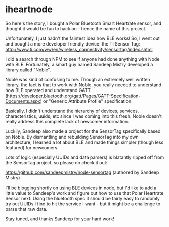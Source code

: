 iheartnode
==========

So here's the story, I bought a Polar Bluetooth Smart Heartrate sensor, and thought it would be
fun to hack on - hence the name of this project.

Unfortunately, I just hadn't the faintest idea how BLE works! So, I went out and bought a more
developer friendly device: the TI Sensor Tag: http://www.ti.com/ww/en/wireless_connectivity/sensortag/index.shtml

I did a search through NPM to see if anyone had done anything with Node with BLE.
Fortunately, a smart guy named Sandeep Mistry developed a library called "Noble".

Noble was kind of confusing to me. Though an extremely well written library, the fact is that to work
with Noble, you really needed to understand how BLE operated and understand GATT (https://developer.bluetooth.org/gatt/Pages/GATT-Specification-Documents.aspx)
or "Generic Attribute Profile" specification.

Basically, I didn't understand the hierarchy of devices, services, characteristics, uuids, etc since I was
coming into this fresh. Noble doesn't really address this complete lack of newcomer information.

Luckily, Sandeep also made a project for the SensorTag specifically based on Noble. By dismantling and
rebuilding SensorTag into my own architecture, I learned a lot about BLE and made things simpler (though less featured)
for newcomers.

Lots of logic (especially UUIDs and data parsers) is blatantly ripped off from the SensorTag project,
so please do check it out:

https://github.com/sandeepmistry/node-sensortag (authored by Sandeep Mistry)

I'll be blogging shortly on using BLE devices in node, but I'd like to add a little value to Sandeep's work
and figure out how to use that Polar Heartrate Sensor next. Using the bluetooth spec it should be fairly easy
to randomly try out UUIDs I find to hit the service I want - but it might be a challenge to parse that
raw data.

Stay tuned, and thanks Sandeep for your hard work!